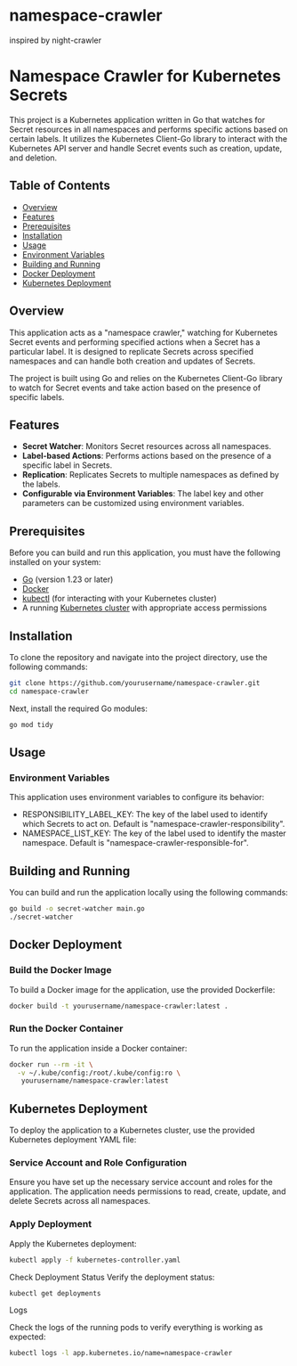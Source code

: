 # namespace-crawler
inspired by night-crawler


# Namespace Crawler for Kubernetes Secrets

This project is a Kubernetes application written in Go that watches for Secret resources in all namespaces and performs specific actions based on certain labels. It utilizes the Kubernetes Client-Go library to interact with the Kubernetes API server and handle Secret events such as creation, update, and deletion.

## Table of Contents

- [Overview](#overview)
- [Features](#features)
- [Prerequisites](#prerequisites)
- [Installation](#installation)
- [Usage](#usage)
- [Environment Variables](#environment-variables)
- [Building and Running](#building-and-running)
- [Docker Deployment](#docker-deployment)
- [Kubernetes Deployment](#kubernetes-deployment)


## Overview

This application acts as a "namespace crawler," watching for Kubernetes Secret events and performing specified actions when a Secret has a particular label. It is designed to replicate Secrets across specified namespaces and can handle both creation and updates of Secrets.

The project is built using Go and relies on the Kubernetes Client-Go library to watch for Secret events and take action based on the presence of specific labels.

## Features

- **Secret Watcher**: Monitors Secret resources across all namespaces.
- **Label-based Actions**: Performs actions based on the presence of a specific label in Secrets.
- **Replication**: Replicates Secrets to multiple namespaces as defined by the labels.
- **Configurable via Environment Variables**: The label key and other parameters can be customized using environment variables.

## Prerequisites

Before you can build and run this application, you must have the following installed on your system:

- [Go](https://golang.org/doc/install) (version 1.23 or later)
- [Docker](https://docs.docker.com/get-docker/)
- [kubectl](https://kubernetes.io/docs/tasks/tools/install-kubectl/) (for interacting with your Kubernetes cluster)
- A running [Kubernetes cluster](https://kubernetes.io/docs/setup/) with appropriate access permissions

## Installation

To clone the repository and navigate into the project directory, use the following commands:

```bash
git clone https://github.com/yourusername/namespace-crawler.git
cd namespace-crawler
```
Next, install the required Go modules:
```bash
go mod tidy
```

## Usage
### Environment Variables
This application uses environment variables to configure its behavior:

- RESPONSIBILITY_LABEL_KEY: The key of the label used to identify which Secrets to act on. Default is "namespace-crawler-responsibility".
- NAMESPACE_LIST_KEY: The key of the label used to identify the master namespace. Default is "namespace-crawler-responsible-for".

## Building and Running
You can build and run the application locally using the following commands:

```bash
go build -o secret-watcher main.go
./secret-watcher
```
## Docker Deployment
### Build the Docker Image
To build a Docker image for the application, use the provided Dockerfile:

```bash
docker build -t yourusername/namespace-crawler:latest .
```
### Run the Docker Container
To run the application inside a Docker container:

```bash
docker run --rm -it \
  -v ~/.kube/config:/root/.kube/config:ro \
   yourusername/namespace-crawler:latest
```
## Kubernetes Deployment
To deploy the application to a Kubernetes cluster, use the provided Kubernetes deployment YAML file:

### Service Account and Role Configuration

Ensure you have set up the necessary service account and roles for the application. The application needs permissions to read, create, update, and delete Secrets across all namespaces.

### Apply Deployment

Apply the Kubernetes deployment:
```bash
kubectl apply -f kubernetes-controller.yaml
```

Check Deployment Status
Verify the deployment status:
```bash
kubectl get deployments
```
Logs

Check the logs of the running pods to verify everything is working as expected:
```bash
kubectl logs -l app.kubernetes.io/name=namespace-crawler
```

